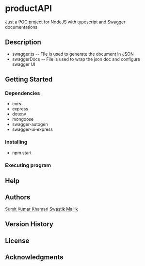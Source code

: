 # productAPI

Just a POC project for NodeJS with typescript and Swagger documentations

## Description

* swagger.ts -- FIle is used to generate the document in JSON 
* swaggerDocs -- File is used to wrap the json doc and configure swagger UI 

## Getting Started

### Dependencies
* cors
* express
* dotenv
* mongoose
* swagger-autogen
* swagger-ui-express

### Installing
* npm start

### Executing program


## Help


## Authors
[Sumit Kumar Khamari](https://github.com/devSumitKumar/) 
[Swastik Mallik](https://github.com/SwastikMallik)

## Version History


## License


## Acknowledgments

